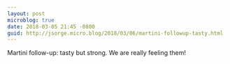 ```yaml
---
layout: post
microblog: true
date: 2018-03-05 21:45 -0800
guid: http://jsorge.micro.blog/2018/03/06/martini-followup-tasty.html
---
```

Martini follow-up: tasty but strong. We are really feeling them!
